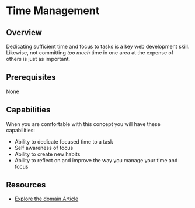 # Time Management

## Overview

Dedicating sufficient time and focus to tasks is a key web development skill. Likewise, not committing _too much_ time in one area at the expense of others is just as important.

## Prerequisites 

None

## Capabilities

When you are comfortable with this concept you will have these capabilities:

* Ability to dedicate focused time to a task
* Self awareness of focus
* Ability to create new habits
* Ability to reflect on and improve the way you manage your time and focus

## Resources

* [Explore the domain Article](https://github.com/dev-academy-programme/curriculum/tree/master/resources/nt-time-ARTICLE)


